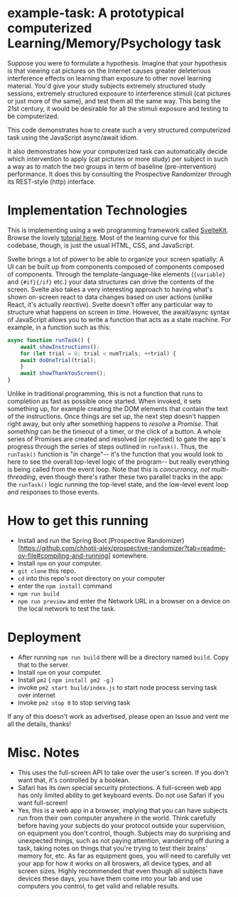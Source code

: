# example-task: A prototypical computerized Learning/Memory/Psychology task

Suppose you were to formulate a hypothesis. Imagine that your hypothesis is that viewing cat pictures on the Internet causes greater deleterious interference
effects on learning than exposure to other novel learning material. You'd give your study subjects extremely structured study sessions, extremely structured
exposure to interference stimuli (cat pictures or just more of the same), and test them all the same way. This being the 21st century, it would be desirable for all
the stimuli exposure and testing to be computerized.

This code demonstrates how to create such a very structured computerized task using the JavaScript async/await idiom.

It also demonstrates how your computerized task can automatically decide which intervention to apply (cat pictures or more study) per subject in such a way as to
match the two groups in term of baseline (pre-intervention) performance. It does this by consulting the Prospective Randomizer through its REST-style (http) interface.

# Implementation Technologies

This is implementing using a web programming framework called [SvelteKit](https://svelte.dev/). Browse the lovely
[tutorial here](https://svelte.dev/tutorial/svelte/welcome-to-svelte).
Most of the learning curve for this codebase, though, is just the usual HTML, CSS, and JavaScript.

Svelte brings a lot of power to be able to organize your screen spatially: A UI can be built up from components composed of components composed of components. Through
the template-language-like elements (`{variable}` and `{#if}{/if}` etc.) your data structures can drive the contents of the screen. Svelte also takes a very interesting
approach to having what's shown on-screen react to data changes based on user actions (unlike React, it's actually _reactive_). Svelte doesn't offer any particular
way to structure what happens on screen in _time_. However, the await/async syntax of JavaScript allows you to write a function that acts as a state machine. For
example, in a function such as this:

```JavaScript
async function runTask() {
    await showInstructions();
    for (let trial = 0; trial < numTrials; ++trial) {
	await doOneTrial(trial);
    }
    await showThankYouScreen();
}
```

Unlike in traditional programming, this is not a function that runs to completion as fast as possible once started. When invoked, it sets something up, for example
creating the DOM elements that contain the text of the instructions. Once things are set up, the next step doesn't happen right away, but only after something
happens to _resolve_ a _Promise_. That _something_ can be the timeout of a timer, or the click of a button. A whole series of Promises are created and resolved
(or rejected) to gate the app's progress through the series of steps outlined in `runTask()`. Thus, the `runTask()` function is "in charge"-- it's the function that
you would look to here to see the overall top-level logic of the program-- but really everything is being called from the event loop. Note that this is
_concurrancy, not multi-threading_, even though there's rather these two parallel tracks in the app: the `runTask()` logic running the top-level state, and the
low-level event loop and responses to those events.

# How to get this running

- Install and run the Spring Boot [Prospective Randomizer)[https://github.com/chhotii-alex/prospective-randomizer?tab=readme-ov-file#compiling-and-running] somewhere.
- Install `npm` on your computer.
- `git clone` this repo.
- `cd` into this repo's root directory on your computer
- enter the `npm install` command
- `npm run build`
- `npm run preview` and enter the Network URL in a browser on a device on the local network to test the task.

# Deployment

- After running `npm run build` there will be a directory named `build`. Copy that to the server.
- Install `npm` on your computer.
- Install `pm2` ( `npm install pm2 -g` )
- invoke `pm2 start build/index.js` to start node process serving task over internet
- invoke `pm2 stop 0` to stop serving task

If any of this doesn't work as advertised, please open an Issue and vent me all the details, thanks!

# Misc. Notes

* This uses the full-screen API to take over the user's screen. If you don't want that, it's controlled by a boolean.
* Safari has its own special security protections. A full-screen web app has only limited ability to get keyboard events. Do not use Safari if you want full-screen!
* Yes, this is a web app in a browser, implying that you can have subjects run from their own computer anywhere in the world. Think carefully before having your subjects do your protocol outside your supervision, on equipment you don't control, though. Subjects may do surprising and unexpected things, such as not paying attention, wandering off during a task, taking notes on things that you're trying to test their brains' memory for, etc. As far as equipment goes, you will need to carefully vet your app for how it works on all broswers, all device types, and all screen sizes. Highly recommended that even though all subjects have devices these days, you have them come into your lab and use computers you control, to get valid and reliable results.
